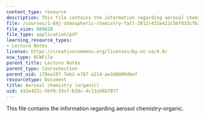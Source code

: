 ```yaml
---
content_type: resource
description: This file contains the information regarding aerosol chemistry-organic.
file: /courses/1-84j-atmospheric-chemistry-fall-2013/432e422c5bf033cfb39c4c13a56b7077_MIT1_84JF13_Lec20_OA.pdf
file_size: 869628
file_type: application/pdf
learning_resource_types:
- Lecture Notes
license: https://creativecommons.org/licenses/by-nc-sa/4.0/
ocw_type: OCWFile
parent_title: Lecture Notes
parent_type: CourseSection
parent_uid: 178ea197-7eb2-e787-a214-ae3d0809dbef
resourcetype: Document
title: Aerosol chemistry (organic)
uid: 432e422c-5bf0-33cf-b39c-4c13a56b7077
---
```

This file contains the information regarding aerosol chemistry-organic.
